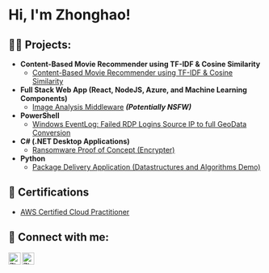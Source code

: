 <h1>Hi, I'm Zhonghao! </h1>

<h2>👨‍💻 Projects:</h2>

- <b>Content-Based Movie Recommender using TF-IDF & Cosine Similarity</b>
  - [Content-Based Movie Recommender using TF-IDF & Cosine Similarity](https://github.com/z43zhang/Movie-Recommender)
- <b>Full Stack Web App (React, NodeJS, Azure, and Machine Learning Components)</b>
  - [Image Analysis Middleware](https://github.com/joshmadakor1/4chan-Image-Analysis-Middleware-C964) <b><i>(Potentially NSFW)</b></i>
- <b>PowerShell</b>
  - [Windows EventLog: Failed RDP Logins Source IP to full GeoData Conversion](https://github.com/joshmadakor1/Sentinel-Lab)
- <b>C# (.NET Desktop Applications)</b>
  - [Ransomware Proof of Concept (Encrypter)](https://github.com/joshmadakor1/EncrypterPOC)
- <b>Python</b>
  - [Package Delivery Application (Datastructures and Algorithms Demo)](https://github.com/joshmadakor1/Package-Delivery-Pathfinding-Algorithm)

<h2>📜 Certifications</h2>

- [AWS Certified Cloud Practitioner](https://www.credly.com/badges/d1d09b21-5a59-4503-9d14-ad13a3c0bd87)

<h2> 🤳 Connect with me:</h2>

[<img align="left" alt="Zhonghao Zhang | LinkedIn" width="24px" src="https://api.iconify.design/simple-icons/linkedin.svg?color=%230A66C2" />][linkedin]
[<img align="left" alt="Zhonghao Zhang | Email" width="24px" src="https://cdn.jsdelivr.net/npm/simple-icons@v3/icons/gmail.svg" />][email]

[linkedin]: https://www.linkedin.com/in/zhonghao-zhang-842677285/
[email]: mailto:z43zhang@gmail.com

<!--
**joshmadakor1/joshmadakor1** is a ✨ _special_ ✨ repository because its `README.md` (this file) appears on your GitHub profile.

Here are some ideas to get you started:

- 🔭 I’m currently working on ...
- 🌱 I’m currently learning ...
- 👯 I’m looking to collaborate on ...
- 🤔 I’m looking for help with ...
- 💬 Ask me about ...
- 📫 How to reach me: ...
- 😄 Pronouns: ...
- ⚡ Fun fact: ...
-->
